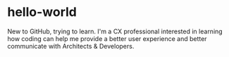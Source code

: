 # hello-world
New to GitHub, trying to learn.
I'm a CX professional interested in learning how coding can help me provide a better user experience and better communicate with Architects & Developers.
